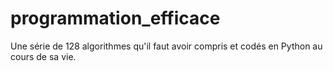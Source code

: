 # programmation_efficace

Une série de 128 algorithmes qu'il faut avoir compris et codés 
en Python au cours de sa vie.


